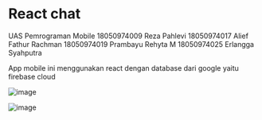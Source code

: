 # React chat

UAS Pemrograman Mobile
18050974009     Reza Pahlevi
18050974017     Alief Fathur Rachman
18050974019     Prambayu Rehyta M
18050974025     Erlangga Syahputra

App mobile ini menggunakan react dengan database dari google yaitu firebase cloud

![image](https://user-images.githubusercontent.com/33834994/120925087-09e79a00-c701-11eb-97b0-b3c68746445c.png)


![image](https://user-images.githubusercontent.com/33834994/120924985-980f5080-c700-11eb-87f8-964b99eb0d3b.png)


